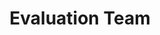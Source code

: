 ---
name: Saahari
title: Evaluation Team
tags:
  - evaluation
picture: ../../images/team/Ta11yCat.png
---
